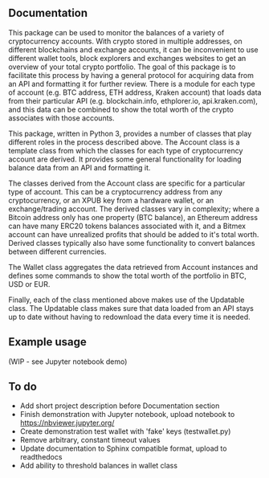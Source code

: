 ## Documentation
This package can be used to monitor the balances of a variety of cryptocurrency accounts. With crypto stored in multiple addresses, on different blockchains and exchange accounts, it can be inconvenient to use different wallet tools, block explorers and exchanges websites to get an overview of your total crypto portfolio. The goal of this package is to facilitate this process by having a general protocol for acquiring data from an API and formatting it for further review. There is a module for each type of account (e.g. BTC address, ETH address, Kraken account) that loads data from their particular API (e.g. blockchain.info, ethplorer.io, api.kraken.com), and this data can be combined to show the total worth of the crypto associates with those accounts.

This package, written in Python 3, provides a number of classes that play different roles in the process described above. The Account class is a template class from which the classes for each type of cryptocurrency account are derived. It provides some general functionality for loading balance data from an API and formatting it.

The classes derived from the Account class are specific for a particular type of account. This can be a cryptocurrency address from any cryptocurrency, or an XPUB key from a hardware wallet, or an exchange/trading account. The derived classes vary in complexity; where a Bitcoin address only has one property (BTC balance), an Ethereum address can have many ERC20 tokens balances associated with it, and a Bitmex account can have unrealized profits that should be added to it's total worth. Derived classes typically also have some functionality to convert balances between different currencies.

The Wallet class aggregates the data retrieved from Account instances and defines some commands to show the total worth of the portfolio in BTC, USD or EUR.

Finally, each of the class mentioned above makes use of the Updatable class. The Updatable class makes sure that data loaded from an API stays up to date without having to redownload the data every time it is needed.

## Example usage
(WIP - see Jupyter notebook demo)

## To do
* Add short project description before Documentation section
* Finish demonstration with Jupyter notebook, upload notebook to https://nbviewer.jupyter.org/
* Create demonstration test wallet with 'fake' keys (testwallet.py)
* Remove arbitrary, constant timeout values
* Update documentation to Sphinx compatible format, upload to readthedocs
* Add ability to threshold balances in wallet class
